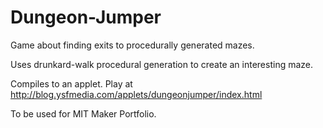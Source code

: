 Dungeon-Jumper
==============

Game about finding exits to procedurally generated mazes.

Uses drunkard-walk procedural generation to create an interesting maze.

Compiles to an applet. Play at http://blog.ysfmedia.com/applets/dungeonjumper/index.html

To be used for MIT Maker Portfolio.
